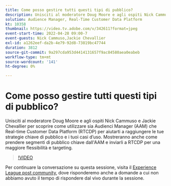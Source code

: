 ```yaml
---
title: Come posso gestire tutti questi tipi di pubblico?
description: Unisciti al moderatore Doug Moore e agli ospiti Nick Cammuso e Jackie Chevallier mentre osservano come utilizzare sia Audience Manager (AAM) che Real-time Customer Data Platform ... (Le descrizioni devono essere comprese tra 60 e 160 caratteri)
solution: Audience Manager, Real-Time Customer Data Platform
kt: 10358
thumbnail: https://video.tv.adobe.com/v/342611?format=jpeg
event-start-time: 2022-04-28 09:00-7
event-guests: Nick Cammuso,Jackie Chevallier
exl-id: a1262eef-da2b-4e79-92d8-73819bc47744
duration: 3812
source-git-commit: 9a297cda953d4414131657f9ac84580aea0eabeb
workflow-type: tm+mt
source-wordcount: '141'
ht-degree: 0%

---
```


# Come posso gestire tutti questi tipi di pubblico?

Unisciti al moderatore Doug Moore e agli ospiti Nick Cammuso e Jackie Chevallier per scoprire come utilizzare sia Audienci Manager (AAM) che Real-time Customer Data Platform (RTCDP) per aiutarti a raggiungere le tue strategie chiave di pubblico e i tuoi casi d’uso. Mostreranno anche come prendere segmenti di pubblico chiave dall&#39;AAM e inviarli a RTCDP per una maggiore flessibilità e targeting.

>[!VIDEO](https://video.tv.adobe.com/v/342611/?quality=12&learn=on)

Per continuare la conversazione su questa sessione, visita il [Experience League post community](https://experienceleaguecommunities.adobe.com/t5/adobe-audience-manager/experience-league-live-post-session-discussion-how-do-i-handle/m-p/450340#M419), dove risponderemo anche a domande a cui non abbiamo avuto il tempo di rispondere dal vivo durante la sessione.
